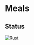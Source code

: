 # Meals

## Status

[![Rust](https://github.com/Eyrim/meals/actions/workflows/rust.yml/badge.svg)](https://github.com/Eyrim/meals/actions/workflows/rust.yml)
